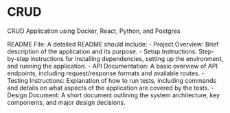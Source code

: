 # CRUD
CRUD Application using Docker, React, Python, and Postgres

README File: A detailed README should include:
     - Project Overview: Brief description of the application and its purpose.
     - Setup Instructions: Step-by-step instructions for installing dependencies, setting up the environment, and running the application.
     - API Documentation: A basic overview of API endpoints, including request/response formats and available routes.
     - Testing Instructions: Explanation of how to run tests, including commands and details on what aspects of the application are covered by the tests.
     - Design Document: A short document outlining the system architecture, key components, and major design decisions.
